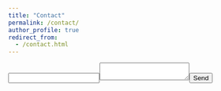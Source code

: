 ```yaml
---
title: "Contact"
permalink: /contact/
author_profile: true
redirect_from:
  - /contact.html
---
```


<form action="http://formspree.io/konstantina@bloop.ai"><input type="email" name="_replyto"><textarea   name="body"></textarea><input type="submit" value="Send"></form>
